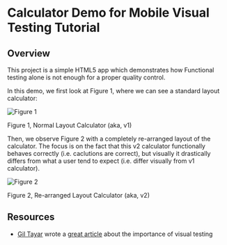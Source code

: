 # Calculator Demo for Mobile Visual Testing Tutorial

## Overview

This project is a simple HTML5 app which demonstrates how Functional testing alone is not enough for a proper quality control.

In this demo, we first look at Figure 1, where we can see a standard layout calculator:

![Figure 1](https://i.imgur.com/vKM3vAr.png)

Figure 1, Normal Layout Calculator (aka, v1)

Then, we observe Figure 2 with a completely re-arranged layout of the calculator. The focus is on the fact that this v2 calculator functionally behaves correctly (i.e. caclutions are correct), but visually it drastically differs from what a user tend to expect (i.e. differ visually from v1 calculator).

![Figure 2](https://i.imgur.com/sZlF9pu.png)

Figure 2, Re-arranged Layout Calculator (aka, v2)

## Resources

* [Gil Tayar](https://twitter.com/giltayar) wrote a [great article](https://hackernoon.com/testing-your-frontend-code-part-v-visual-testing-935864cfb5c7) about the importance of visual testing
